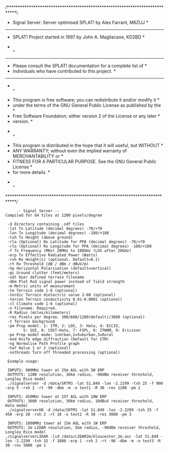 /****************************************************************************\
*    Signal Server: Server optimised SPLAT! by Alex Farrant, M6ZUJ           *
******************************************************************************
*    SPLAT! Project started in 1997 by John A. Magliacane, KD2BD             *
*                                                                            *
******************************************************************************
*    Please consult the SPLAT! documentation for a complete list of          *
*    individuals who have contributed to this project.                       *
******************************************************************************
*                                                                            *
*  This program is free software; you can redistribute it and/or modify it   *
*  under the terms of the GNU General Public License as published by the     *
*  Free Software Foundation; either version 2 of the License or any later    *
*  version.                                                                  *
*                                                                            *
*  This program is distributed in the hope that it will useful, but WITHOUT  *
*  ANY WARRANTY; without even the implied warranty of MERCHANTABILITY or     *
*  FITNESS FOR A PARTICULAR PURPOSE.  See the GNU General Public License     *
*  for more details.                                                         *
*                                                                            *
\****************************************************************************/

		 -- Signal Server --
	Compiled for 64 tiles at 1200 pixels/degree

     -d Directory containing .sdf tiles
     -lat Tx Latitude (decimal degrees) -70/+70
     -lon Tx Longitude (decimal degrees) -180/+180
     -txh Tx Height (above ground)
     -rla (Optional) Rx Latitude for PPA (decimal degrees) -70/+70
     -rlo (Optional) Rx Longitude for PPA (decimal degrees) -180/+180
     -f Tx Frequency (MHz) 20MHz to 100GHz (LOS after 20GHz)
     -erp Tx Effective Radiated Power (Watts)
     -rxh Rx Height(s) (optional. Default=0.1)
     -rt Rx Threshold (dB / dBm / dBuV/m)
     -hp Horizontal Polarisation (default=vertical)
     -gc Ground clutter (feet/meters)
     -udt User defined terrain filename
     -dbm Plot Rxd signal power instead of field strength
     -m Metric units of measurement
     -te Terrain code 1-6 (optional)
     -terdic Terrain dielectric value 2-80 (optional)
     -tercon Terrain conductivity 0.01-0.0001 (optional)
     -cl Climate code 1-6 (optional)
     -o Filename. Required. 
     -R Radius (miles/kilometers)
     -res Pixels per degree. 300/600/1200(default)/3600 (optional)
     -t Terrain background
     -pm Prop model. 1: ITM, 2: LOS, 3: Hata, 4: ECC33,
     		5: SUI, 6: COST-Hata, 7: FSPL, 8: ITWOM, 9: Ericsson
     -pe Prop model mode: 1=Urban,2=Suburban,3=Rural
     -ked Knife edge diffraction (Default for ITM)
     -ng Normalise Path Profile graph
     -haf Halve 1 or 2 (optional)
     -nothreads Turn off threaded processing (optional)
	 
	 Example usage:
	 
	 INPUTS: 900MHz tower at 25m AGL with 5W ERP
	 OUTPUTS: 1200 resolution, 30km radius, -90dBm receiver threshold, Longley Rice model
	 ./signalserver -d /data/SRTM3 -lat 51.849 -lon -2.2299 -txh 25 -f 900 -erp 5 -rxh 2 -rt -90 -dbm -m -o test1 -R 30 -res 1200 -pm 1

	 INPUTS: 450MHz tower at 25f AGL with 20W ERP
	 OUTPUTS: 3600 resolution, 30km radius, 10dBuV receiver threshold, Hata model
	 ./signalserverHD -d /data/SRTM1 -lat 51.849 -lon -2.2299 -txh 25 -f 450 -erp 20 -rxh 2 -rt 10 -o test2 -R 30 -res 3600 -pm 3

	 INPUTS: 1800MHz tower at 15m AGL with 1W ERP
	 OUTPUTS: 2m LIDAR resolution, 5km radius, -90dBm receiver threshold, Longley Rice model
	./signalserverLIDAR -lid /data/LIDAR2m/Gloucester_2m.asc -lat 51.849 -lon -2.2299 -txh 15 -f 1800 -erp 1 -rxh 2 -rt -90 -dbm -m -o test3 -R 30 -res 5000 -pm 1